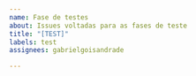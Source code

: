 ```yaml
---
name: Fase de testes
about: Issues voltadas para as fases de teste
title: "[TEST]"
labels: test
assignees: gabrielgoisandrade

---
```



